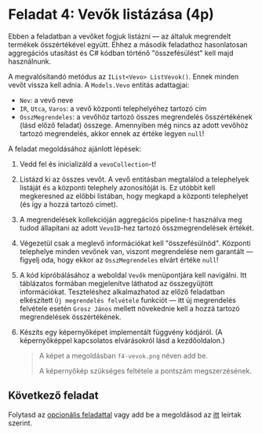 # Feladat 4: Vevők listázása (4p)

Ebben a feladatban a vevőket fogjuk listázni — az általuk megrendelt termékek összértékével együtt. Ehhez a második feladathoz hasonlatosan aggregációs utasítást és C# kódban történő "összefésülést" kell majd használnunk.

A megvalósítandó metódus az `IList<Vevo> ListVevok()`. Ennek minden vevőt vissza kell adnia. A `Models.Vevo` entitás adattagjai:
* `Nev`: a vevő neve
* `IR`, `Utca`, `Varos`: a vevő központi telephelyéhez tartozó cím
* `OsszMegrendeles`: a vevőhöz tartozó összes megrendelés összértékének (lásd előző feladat) összege. Amennyiben még nincs az adott vevőhöz tartozó megrendelés, akkor ennek az értéke legyen `null`!

A feladat megoldásához ajánlott lépések:

1. Vedd fel és inicializáld a `vevoCollection`-t!

1. Listázd ki az összes vevőt. A vevő entitásban megtalálod a telephelyek listáját és a központi telephely azonosítóját is. Ez utóbbit kell megkeresned az előbbi listában, hogy megkapd a központi telephelyet (és így a hozzá tartozó címet).

1. A megrendelések kollekcióján aggregációs pipeline-t használva meg tudod állapítani az adott `VevoID`-hez tartozó összmegrendelések értékét.

1. Végezetül csak a meglevő információkat kell "összefésülnöd". Központi telephelye minden vevőnek van, viszont megrendelése nem garantált — figyelj oda, hogy ekkor az `OsszMegrendeles` elvárt értéke `null`!

1. A kód kipróbálásához a weboldal `Vevők` menüpontjára kell navigálni. Itt táblázatos formában megjelenítve láthatod az összegyűjtött információkat. Teszteléshez alkalmazhatod az előző feladatban elkészített `Új megrendelés felvétele` funkciót — itt új megrendelés felvétele esetén `Grosz János` mellett növekednie kell a hozzá tartozó megrendelések összértékének.

1. Készíts egy képernyőképet implementált függvény kódjáról. (A képernyőképpel kapcsolatos elvárásokról lásd a kezdőoldalon.)

   > A képet a megoldásban `f4-vevok.png` néven add be.
   >
   > A képernyőkép szükséges feltétele a pontszám megszerzésének.

## Következő feladat

Folytasd az [opcionális feladattal](Feladat-5.md) vagy add be a megoldásod az [itt](README.md#végezetül-a-megoldások-feltöltése) leírtak szerint.
